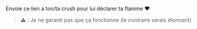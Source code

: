 Envoie ce lien a ton/ta crush pour lui déclarer ta flamme ❤️

> ⚠️ : Je ne garanti pas que ça fonctionne (le contraire serais étonnant)
